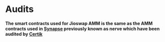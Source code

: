 # Audits

#### The smart contracts used for Jioswap AMM is the same as the AMM  contracts used in [Synapse](https://github.com/synapsecns/synapse-contracts/tree/master/contracts/amm) previously known as nerve which have been audited by [Certik](https://www.certik.org/projects/nervefinance)
